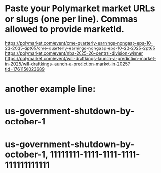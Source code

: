 # Paste your Polymarket market URLs or slugs (one per line). Commas allowed to provide marketId.


https://polymarket.com/event/cme-quarterly-earnings-nongaap-eps-10-22-2025-2pt65/cme-quarterly-earnings-nongaap-eps-10-22-2025-2pt65
https://polymarket.com/event/nba-2025-26-central-division-winner
https://polymarket.com/event/will-draftkings-launch-a-prediction-market-in-2025/will-draftkings-launch-a-prediction-market-in-2025?tid=1761150023689

# another example line:
# us-government-shutdown-by-october-1
# us-government-shutdown-by-october-1, 11111111-1111-1111-1111-111111111111
